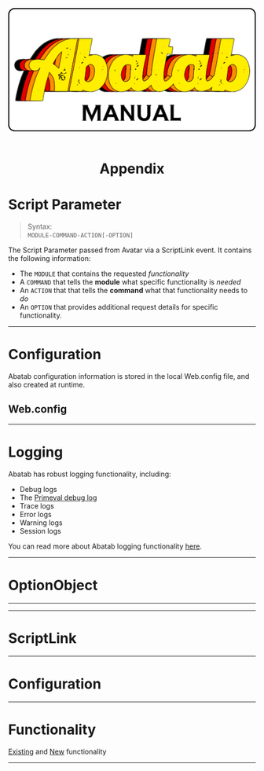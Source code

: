 <div align="center">

  <img src="../images/man-logo.png" alt="Abatab Manual" width="512">
  <br>
  <br>
  <h1>
    Appendix
  </h1>

</div>




# Script Parameter
> Syntax:  
`MODULE-COMMAND-ACTION[-OPTION]`

The Script Parameter passed from Avatar via a ScriptLink event. It contains the following information:

* The `MODULE` that contains the requested *functionality*
* A `COMMAND` that tells the **module** what specific functionality is *needed*
* An `ACTION` that that tells the **command** what that functionality needs to *do*
* An `OPTION` that provides additional request details for specific functionality.

***

# Configuration

Abatab configuration information is stored in the local Web.config file, and also created at runtime.

## Web.config

***

# Logging

Abatab has robust logging functionality, including:

* Debug logs
* The [Primeval debug log][primevalDebugLog]
* Trace logs
* Error logs
* Warning logs
* Session logs

You can read more about Abatab logging functionality [here][manLogging].

***

# OptionObject

***



***

# ScriptLink

***

# Configuration

***

# Functionality

[Existing](url) and [New](url) functionality

***

<!-- Reference Links -->

[manLogging]: manLogging.html
[primevalDebugLog]: manLogging.html#primeval-debug-log




```bash
```
